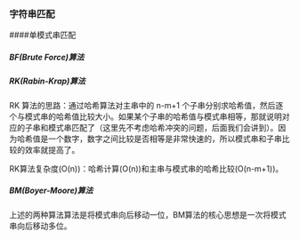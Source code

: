 ### 字符串匹配

####单模式串匹配

##### BF(Brute Force)算法

##### RK(Rabin-Krap)算法

RK 算法的思路：通过哈希算法对主串中的 n-m+1 个子串分别求哈希值，然后逐个与模式串的哈希值比较大小。如果某个子串的哈希值与模式串相等，那就说明对应的子串和模式串匹配了（这里先不考虑哈希冲突的问题，后面我们会讲到）。因为哈希值是一个数字，数字之间比较是否相等是非常快速的，所以模式串和子串比较的效率就提高了。

RK算法复杂度(O(n))：哈希计算(O(n))和主串与模式串的哈希比较(O(n-m+1))。

##### BM(Boyer-Moore)算法

上述的两种算法算法是将模式串向后移动一位，BM算法的核心思想是一次将模式串向后移动多位。


